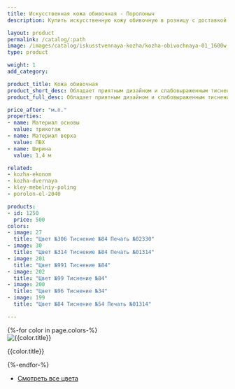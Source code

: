 ```yaml
---
title: Искусственная кожа обивочная - Поролоныч
description: Купить искусственную кожу обивочную в розницу с доставкой по Москве.

layout: product
permalink: /catalog/:path
image: /images/catalog/iskusstvennaya-kozha/kozha-obivochnaya-01_1600w.jpg
type: product

weight: 1
add_category: 

product_title: Кожа обивочная
product_short_desc: Обладает приятным дизайном и слабовыраженным тиснением. Высокая прочность и износостойкость.
product_full_desc: Обладает приятным дизайном и слабовыраженным тиснением. Высокая прочность и износостойкость.

price_after: "м.п."
properties:
- name: Материал основы
  value: трикотаж
- name: Материал верха
  value: ПВХ
- name: Ширина
  value: 1,4 м

related:
- kozha-ekonom
- kozha-dvernaya
- kley-mebelniy-poling
- porolon-el-2040

products:
- id: 1250
  price: 500
colors:
- image: 27
  title: "Цвет №306 Тиснение №84 Печать №02330"
- image: 30
  title: "Цвет №314 Тиснение №84 Печать №01314"
- image: 201
  title: "Цвет №991 Тиснение №84"
- image: 202
  title: "Цвет №99 Тиснение №84"
- image: 200
  title: "Цвет №96 Тиснение №34"
- image: 199
  title: "Цвет №84 Тиснение №54 Печать №01314"

---
```

<div class="items">
{%-for color in page.colors-%}
<div class="item">
<img class="image fit" loading="lazy" src="/images/kozha/{{color.image}}.jpg" alt="{{color.title}}" title="{{color.title}}"/>
<p>{{color.title}}</p>
</div>
{%-endfor-%}
</div>
<ul class="actions align-center">
<li>
<a href="/catalog/iskusstvennaya-kozha/katalog-cvetov-kozhi" class="button special">Смотреть все цвета</a>
</li>
</ul>